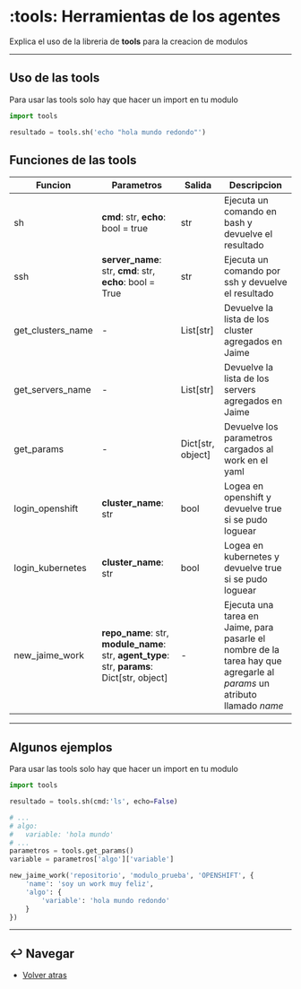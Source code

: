 # :tools: Herramientas de los agentes

Explica el uso de la libreria de **tools** para la creacion de modulos

---

## Uso de las tools

Para usar las tools solo hay que hacer un import en tu modulo

```python
import tools

resultado = tools.sh('echo "hola mundo redondo"')
```

## Funciones de las tools

| Funcion           | Parametros                                                                                    | Salida                | Descripcion                                               |
| ---               | ---                                                                                           | ---                   | ---                                                       |
| sh                | **cmd**: str, **echo**: bool = true                                                           | str                   | Ejecuta un comando en bash y devuelve el resultado        |
| ssh               | **server_name**: str, **cmd**: str, **echo**: bool = True                                     | str                   | Ejecuta un comando por ssh y devuelve el resultado        |
| get_clusters_name | -                                                                                             | List[str]             | Devuelve la lista de los cluster agregados en Jaime       |
| get_servers_name  | -                                                                                             | List[str]             | Devuelve la lista de los servers agregados en Jaime       |
| get_params        | -                                                                                             | Dict[str, object]     | Devuelve los parametros cargados al work en el yaml       |
| login_openshift   | **cluster_name**: str                                                                         | bool                  | Logea en openshift y devuelve true si se pudo loguear     |
| login_kubernetes  | **cluster_name**: str                                                                         | bool                  | Logea en kubernetes y devuelve true si se pudo loguear    |
| new_jaime_work    | **repo_name**: str, **module_name**: str, **agent_type**: str, **params**: Dict[str, object]  | -                     | Ejecuta una tarea en Jaime, para pasarle el nombre de la tarea hay que agregarle al *params* un atributo llamado *name*   |

---

## Algunos ejemplos

Para usar las tools solo hay que hacer un import en tu modulo

```python
import tools

resultado = tools.sh(cmd:'ls', echo=False)

# ...
# algo:
#   variable: 'hola mundo'
# ...
parametros = tools.get_params()
variable = parametros['algo']['variable']

new_jaime_work('repositorio', 'modulo_prueba', 'OPENSHIFT', {
    'name': 'soy un work muy feliz',
    'algo': {
        'variable': 'hola mundo redondo'
    }
})
```

---

## :leftwards_arrow_with_hook: Navegar

* [Volver atras](../README.md)
